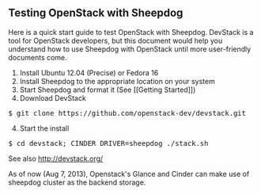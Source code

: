 ## Testing OpenStack with Sheepdog
   Here is a quick start guide to test OpenStack with Sheepdog. DevStack is a tool for OpenStack developers, but this document would help you understand how to use Sheepdog with OpenStack until more user-friendly documents come.

   1. Install Ubuntu 12.04 (Precise) or Fedora 16
   2. Install Sheepdog to the appropriate location on your system
   2. Start Sheepdog and format it (See [[Getting Started]])
   3. Download DevStack
<pre>
$ git clone https://github.com/openstack-dev/devstack.git
</pre>
   4. Start the install
<pre>
$ cd devstack; CINDER_DRIVER=sheepdog ./stack.sh
</pre>

See also http://devstack.org/

As of now (Aug 7, 2013), Openstack's Glance and Cinder can make use of sheepdog cluster as the backend storage.